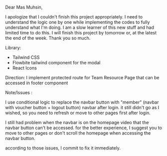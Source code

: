 Dear Mas Muhsin,

I apologize that I couldn't finish this project appropriately. I need to understand the logic one by one while implementing the codes to fully understand what I'm doing. I am a slow learner of this new stuff and had limited time to do this. I will finish this project by tomorrow or, at the latest the end of the week. Thank you so much.

Library:

- Tailwind CSS
- Flowbite tailwind component for the modal
- React Icons

Direction:
I implement protected route for Team Resource Page that can be accessed in footer component



Note/Issues :

I use conditional logic to replace the navbar button with "member" (navbar with voucher button + logout button) navbar after login. it still didn't go as I wished, so you need to refresh or move to other pages first after login.

I still had problem when the navbar is on the homepage video that the navbar button can't be accessed. for the better experience, I suggest you to move to other pages or don't scroll the homepage when accessing the navbar button.


according to those issues, I commit to fix it immediately.

